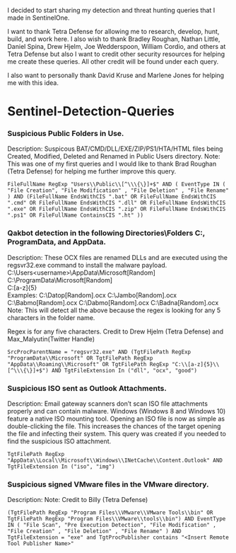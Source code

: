 I decided to start sharing my detection and threat hunting queries that I made in SentinelOne. 

I want to thank Tetra Defense for allowing me to research, develop, hunt, build, and work here. I also wish to thank Bradley Roughan, Nathan Little, Daniel Spina, Drew Hjelm, Joe Wedderspoon, William Cordio, and others at Tetra Defense but also I want to credit other security resources for helping me create these queries. All other credit will be found under each query.

I also want to personally thank David Kruse and Marlene Jones for helping me with this idea.

# Sentinel-Detection-Queries

### Suspicious Public Folders in Use.
Description: Suspicous BAT/CMD/DLL/EXE/ZIP/PS1/HTA/HTML files being Created, Modified, Deleted and Renamed in Public Users directory.
Note: This was one of my first queries and I would like to thank Brad Roughan (Tetra Defense) for helping me further improve this query.
```
FileFullName RegExp "Users\\Public\\[^\\\{\}]+$" AND ( EventType IN ( "File Creation", "File Modification" , "File Deletion" , "File Rename" ) AND (FileFullName EndsWithCIS ".bat" OR FileFullName EndsWithCIS ".cmd" OR FileFullName EndsWithCIS ".dll" OR FileFullName EndsWithCIS ".exe" OR FileFullName EndsWithCIS ".zip" OR FileFullName EndsWithCIS ".ps1" OR FileFullName ContainsCIS ".ht" ))
```

### Qakbot detection in the following Directories\Folders C:, ProgramData, and AppData.
Description: These OCX files are renamed DLLs and are executed using the regsvr32.exe command to install the malware payload.
C:\Users\<username>\AppData\Microsoft\[Random]\
C:\ProgramData\Microsoft\[Random]\
C:\[a-z]{5}\
Examples:                                                                                                                                                                   C:\Datop\[Random].ocx
C:\Jambo\[Random].ocx 
C:\Babmo\[Random].ocx 
C:\Dabmo\[Random].ocx 
C:\Badna\[Random].ocx
Note: This will detect all the above because the regex is looking for any 5 characters in the folder name.

Regex is for any five characters.
Credit to Drew Hjelm (Tetra Defense) and Max_Malyutin(Twitter Handle)

```
SrcProcParentName = "regsvr32.exe" AND (TgtFilePath RegExp "ProgramData\\Microsoft" OR TgtFilePath RegExp "AppData\\Roaming\\Microsoft" OR TgtFilePath RegExp "C:\\[a-z]{5}\\[^\\\{\}]+$") AND TgtFileExtension In ("dll", "ocx", "good")
```


### Suspicious ISO sent as Outlook Attachments.
Description: Email gateway scanners don’t scan ISO file attachments properly and can contain malware.
Windows (Windows 8 and Windows 10) feature a native ISO mounting tool. Opening an ISO file is now as simple as double-clicking the file. This increases the chances of the target opening the file and infecting their system. This query was created if you needed to find the suspicious ISO attachment.

```
TgtFilePath RegExp "AppData\\Local\\Microsoft\\Windows\\INetCache\\Content.Outlook" AND TgtFileExtension In ("iso", "img")
```
### Suspicious signed VMware files in the VMware directory.
Description:
Note: Credit to Billy (Tetra Defense)
```
(TgtFilePath RegExp "Program Files\\VMware\\VMware Tools\\bin" OR TgtFilePath RegExp "Program Files\\VMware\\tools\\bin") AND EventType IN ( "File Scan", "Pre Execution Detection", "File Modification" , "File Creation" , "File Deletion" , "File Rename" ) AND TgtFileExtension = "exe" and TgtProcPublisher contains "<Insert Remote Tool Publisher Name>"
```
